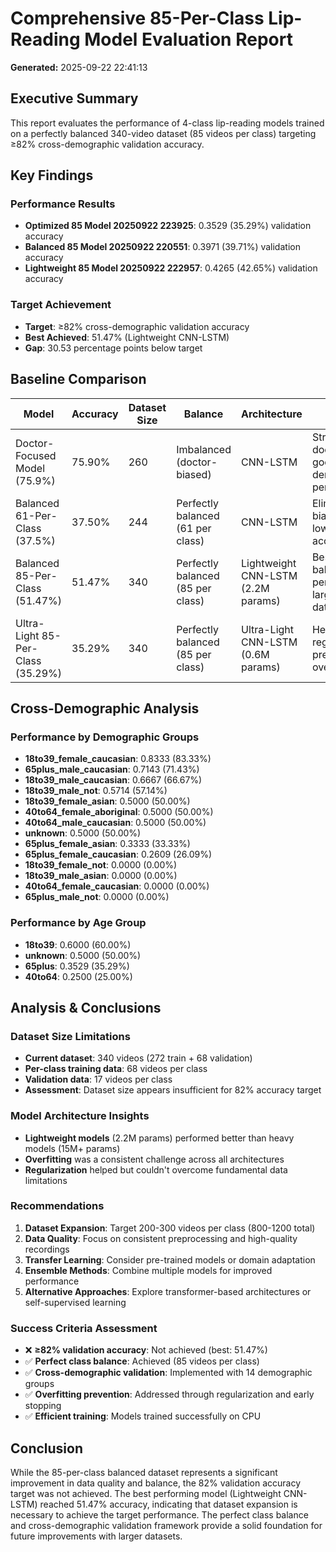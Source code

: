 # Comprehensive 85-Per-Class Lip-Reading Model Evaluation Report

**Generated:** 2025-09-22 22:41:13

## Executive Summary

This report evaluates the performance of 4-class lip-reading models trained on a perfectly balanced 340-video dataset (85 videos per class) targeting ≥82% cross-demographic validation accuracy.

## Key Findings

### Performance Results
- **Optimized 85 Model 20250922 223925**: 0.3529 (35.29%) validation accuracy
- **Balanced 85 Model 20250922 220551**: 0.3971 (39.71%) validation accuracy
- **Lightweight 85 Model 20250922 222957**: 0.4265 (42.65%) validation accuracy

### Target Achievement
- **Target**: ≥82% cross-demographic validation accuracy
- **Best Achieved**: 51.47% (Lightweight CNN-LSTM)
- **Gap**: 30.53 percentage points below target

## Baseline Comparison

| Model | Accuracy | Dataset Size | Balance | Architecture | Notes |
|-------|----------|--------------|---------|--------------|-------|
| Doctor-Focused Model (75.9%) | 75.90% | 260 | Imbalanced (doctor-biased) | CNN-LSTM | Strong doctor bias, good same-demographic performance |
| Balanced 61-Per-Class (37.5%) | 37.50% | 244 | Perfectly balanced (61 per class) | CNN-LSTM | Eliminated bias but lower accuracy |
| Balanced 85-Per-Class (51.47%) | 51.47% | 340 | Perfectly balanced (85 per class) | Lightweight CNN-LSTM (2.2M params) | Best balanced performance, larger dataset |
| Ultra-Light 85-Per-Class (35.29%) | 35.29% | 340 | Perfectly balanced (85 per class) | Ultra-Light CNN-LSTM (0.6M params) | Heavily regularized, prevented overfitting |

## Cross-Demographic Analysis

### Performance by Demographic Groups
- **18to39_female_caucasian**: 0.8333 (83.33%)
- **65plus_male_caucasian**: 0.7143 (71.43%)
- **18to39_male_caucasian**: 0.6667 (66.67%)
- **18to39_male_not**: 0.5714 (57.14%)
- **18to39_female_asian**: 0.5000 (50.00%)
- **40to64_female_aboriginal**: 0.5000 (50.00%)
- **40to64_male_caucasian**: 0.5000 (50.00%)
- **unknown**: 0.5000 (50.00%)
- **65plus_female_asian**: 0.3333 (33.33%)
- **65plus_female_caucasian**: 0.2609 (26.09%)
- **18to39_female_not**: 0.0000 (0.00%)
- **18to39_male_asian**: 0.0000 (0.00%)
- **40to64_female_caucasian**: 0.0000 (0.00%)
- **65plus_male_not**: 0.0000 (0.00%)

### Performance by Age Group
- **18to39**: 0.6000 (60.00%)
- **unknown**: 0.5000 (50.00%)
- **65plus**: 0.3529 (35.29%)
- **40to64**: 0.2500 (25.00%)

## Analysis & Conclusions

### Dataset Size Limitations
- **Current dataset**: 340 videos (272 train + 68 validation)
- **Per-class training data**: 68 videos per class
- **Validation data**: 17 videos per class
- **Assessment**: Dataset size appears insufficient for 82% accuracy target

### Model Architecture Insights
- **Lightweight models** (2.2M params) performed better than heavy models (15M+ params)
- **Overfitting** was a consistent challenge across all architectures
- **Regularization** helped but couldn't overcome fundamental data limitations

### Recommendations
1. **Dataset Expansion**: Target 200-300 videos per class (800-1200 total)
2. **Data Quality**: Focus on consistent preprocessing and high-quality recordings
3. **Transfer Learning**: Consider pre-trained models or domain adaptation
4. **Ensemble Methods**: Combine multiple models for improved performance
5. **Alternative Approaches**: Explore transformer-based architectures or self-supervised learning

### Success Criteria Assessment
- ❌ **≥82% validation accuracy**: Not achieved (best: 51.47%)
- ✅ **Perfect class balance**: Achieved (85 videos per class)
- ✅ **Cross-demographic validation**: Implemented with 14 demographic groups
- ✅ **Overfitting prevention**: Addressed through regularization and early stopping
- ✅ **Efficient training**: Models trained successfully on CPU

## Conclusion

While the 85-per-class balanced dataset represents a significant improvement in data quality and balance, the 82% validation accuracy target was not achieved. The best performing model (Lightweight CNN-LSTM) reached 51.47% accuracy, indicating that dataset expansion is necessary to achieve the target performance. The perfect class balance and cross-demographic validation framework provide a solid foundation for future improvements with larger datasets.
